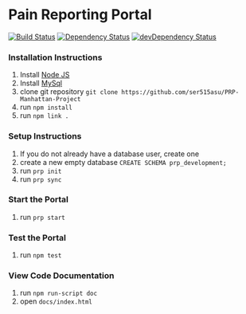 # Pain Reporting Portal

[![Build Status](https://travis-ci.org/ser515asu/PRP-Manhattan-Project.svg?branch=master)](https://travis-ci.org/ser515asu/PRP-Manhattan-Project)
[![Dependency Status](https://david-dm.org/ser515asu/PRP-Manhattan-Project.svg)](https://david-dm.org/ser515asu/PRP-Manhattan-Project)
[![devDependency Status](https://david-dm.org/ser515asu/PRP-Manhattan-Project/dev-status.svg)](https://david-dm.org/ser515asu/PRP-Manhattan-Project#info=devDependencies)

### Installation Instructions
1. Install [Node JS](https://nodejs.org/en/download/)
2. Install [MySql](https://www.mysql.com/)
3. clone git repository `git clone https://github.com/ser515asu/PRP-Manhattan-Project`
4. run `npm install`
5. run `npm link .`

### Setup Instructions
1. If you do not already have a database user, create one
2. create a new empty database `CREATE SCHEMA prp_development;`
3. run `prp init`
4. run `prp sync`

### Start the Portal
1. run `prp start`

### Test the Portal
1. run `npm test`

### View Code Documentation
1. run `npm run-script doc`
2. open `docs/index.html`

